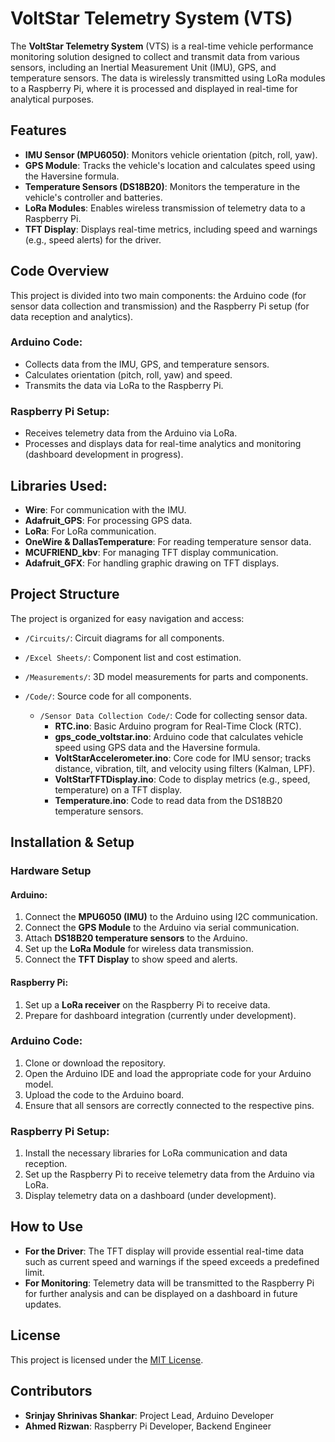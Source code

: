 # VoltStar Telemetry System (VTS)

The **VoltStar Telemetry System** (VTS) is a real-time vehicle performance monitoring solution designed to collect and transmit data from various sensors, including an Inertial Measurement Unit (IMU), GPS, and temperature sensors. The data is wirelessly transmitted using LoRa modules to a Raspberry Pi, where it is processed and displayed in real-time for analytical purposes.

## Features
- **IMU Sensor (MPU6050)**: Monitors vehicle orientation (pitch, roll, yaw).
- **GPS Module**: Tracks the vehicle's location and calculates speed using the Haversine formula.
- **Temperature Sensors (DS18B20)**: Monitors the temperature in the vehicle's controller and batteries.
- **LoRa Modules**: Enables wireless transmission of telemetry data to a Raspberry Pi.
- **TFT Display**: Displays real-time metrics, including speed and warnings (e.g., speed alerts) for the driver.

## Code Overview
This project is divided into two main components: the Arduino code (for sensor data collection and transmission) and the Raspberry Pi setup (for data reception and analytics).

### Arduino Code:
- Collects data from the IMU, GPS, and temperature sensors.
- Calculates orientation (pitch, roll, yaw) and speed.
- Transmits the data via LoRa to the Raspberry Pi.

### Raspberry Pi Setup:
- Receives telemetry data from the Arduino via LoRa.
- Processes and displays data for real-time analytics and monitoring (dashboard development in progress).

## Libraries Used:
- **Wire**: For communication with the IMU.
- **Adafruit_GPS**: For processing GPS data.
- **LoRa**: For LoRa communication.
- **OneWire & DallasTemperature**: For reading temperature sensor data.
- **MCUFRIEND_kbv**: For managing TFT display communication.
- **Adafruit_GFX**: For handling graphic drawing on TFT displays.

## Project Structure
The project is organized for easy navigation and access:

- `/Circuits/`: Circuit diagrams for all components.
- `/Excel Sheets/`: Component list and cost estimation.
- `/Measurements/`: 3D model measurements for parts and components.
- `/Code/`: Source code for all components.

  - `/Sensor Data Collection Code/`: Code for collecting sensor data.
    - **RTC.ino**: Basic Arduino program for Real-Time Clock (RTC).
    - **gps_code_voltstar.ino**: Arduino code that calculates vehicle speed using GPS data and the Haversine formula.
    - **VoltStarAccelerometer.ino**: Core code for IMU sensor; tracks distance, vibration, tilt, and velocity using filters (Kalman, LPF).
    - **VoltStarTFTDisplay.ino**: Code to display metrics (e.g., speed, temperature) on a TFT display.
    - **Temperature.ino**: Code to read data from the DS18B20 temperature sensors.

## Installation & Setup

### Hardware Setup

#### Arduino:
1. Connect the **MPU6050 (IMU)** to the Arduino using I2C communication.
2. Connect the **GPS Module** to the Arduino via serial communication.
3. Attach **DS18B20 temperature sensors** to the Arduino.
4. Set up the **LoRa Module** for wireless data transmission.
5. Connect the **TFT Display** to show speed and alerts.

#### Raspberry Pi:
1. Set up a **LoRa receiver** on the Raspberry Pi to receive data.
2. Prepare for dashboard integration (currently under development).

### Arduino Code:
1. Clone or download the repository.
2. Open the Arduino IDE and load the appropriate code for your Arduino model.
3. Upload the code to the Arduino board.
4. Ensure that all sensors are correctly connected to the respective pins.

### Raspberry Pi Setup:
1. Install the necessary libraries for LoRa communication and data reception.
2. Set up the Raspberry Pi to receive telemetry data from the Arduino via LoRa.
3. Display telemetry data on a dashboard (under development).

## How to Use

- **For the Driver**: The TFT display will provide essential real-time data such as current speed and warnings if the speed exceeds a predefined limit.
- **For Monitoring**: Telemetry data will be transmitted to the Raspberry Pi for further analysis and can be displayed on a dashboard in future updates.

## License
This project is licensed under the [MIT License](LICENSE).

## Contributors
- **Srinjay Shrinivas Shankar**: Project Lead, Arduino Developer
- **Ahmed Rizwan**: Raspberry Pi Developer, Backend Engineer
